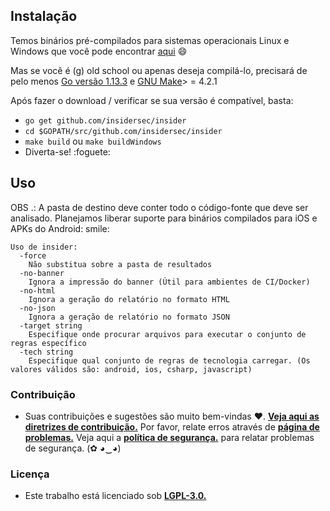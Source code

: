 ## Instalação
Temos binários pré-compilados para sistemas operacionais Linux e Windows que você pode encontrar [aqui](https://github.com/insidersec/insider/releases) :smile:

Mas se você é (g) old school ou apenas deseja compilá-lo, precisará de pelo menos [Go versão 1.13.3](https://golang.org/dl/) e [GNU Make](https://www.gnu.org/software/make/)> = 4.2.1

Após fazer o download / verificar se sua versão é compatível, basta:

* `go get github.com/insidersec/insider`
* `cd $GOPATH/src/github.com/insidersec/insider`
* `make build` ou `make buildWindows`
* Diverta-se! :foguete:

## Uso
OBS .: A pasta de destino deve conter todo o código-fonte que deve ser analisado. Planejamos liberar suporte para binários compilados para iOS e APKs do Android: smile:

````
Uso de insider:
  -force
    Não substitua sobre a pasta de resultados
  -no-banner
    Ignora a impressão do banner (Útil para ambientes de CI/Docker)
  -no-html
    Ignora a geração do relatório no formato HTML
  -no-json
    Ignora a geração de relatório no formato JSON
  -target string
    Especifique onde procurar arquivos para executar o conjunto de regras específico
  -tech string
    Especifique qual conjunto de regras de tecnologia carregar. (Os valores válidos são: android, ios, csharp, javascript)
````

### Contribuição

- Suas contribuições e sugestões são muito bem-vindas ♥. [**Veja aqui as diretrizes de contribuição.**](/.Github/CONTRIBUTING.md) Por favor, relate erros através de [**página de problemas.**](https://github.com/insidersec/insider/issues) Veja aqui a [**política de segurança.**](/.Github/SECURITY.md) para relatar problemas de segurança. (✿ ◕‿◕)


### Licença

- Este trabalho está licenciado sob [**LGPL-3.0.**](/LICENSE.md)